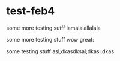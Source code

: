 # test-feb4

some more testing sutff lamalalallalala

some more testing stuff wow great:

some testing stuff asl;dkasdksal;dkasl;dkas
